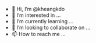 - 👋 Hi, I’m @kheangkdo
- 👀 I’m interested in ...
- 🌱 I’m currently learning ...
- 💞️ I’m looking to collaborate on ...
- 📫 How to reach me ...

<!---
kheangkdo/kheangkdo is a ✨ special ✨ repository because its `README.md` (this file) appears on your GitHub profile.
You can click the Preview link to take a look at your changes.
--->
